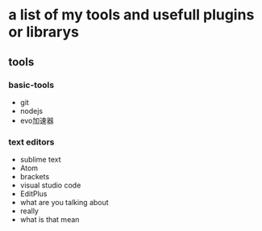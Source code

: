 # a list of my tools and usefull plugins or librarys

## tools

### basic-tools
- git
- nodejs
- evo加速器

### text editors
- sublime text
- Atom
- brackets
- visual studio code
- EditPlus
- what are you talking about
- really
- what is that mean
